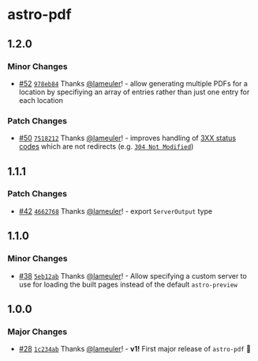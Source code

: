 # astro-pdf

## 1.2.0

### Minor Changes

-   [#52](https://github.com/lameuler/astro-pdf/pull/52) [`978eb84`](https://github.com/lameuler/astro-pdf/commit/978eb843528ed542586d796a16bfca81cd1eae0b) Thanks [@lameuler](https://github.com/lameuler)! - allow generating multiple PDFs for a location by specifiying an array of entries rather than just one entry for each location

### Patch Changes

-   [#50](https://github.com/lameuler/astro-pdf/pull/50) [`7518212`](https://github.com/lameuler/astro-pdf/commit/75182123e1f455a506f2fcaa31b3efa056e7436f) Thanks [@lameuler](https://github.com/lameuler)! - improves handling of [3XX status codes](https://developer.mozilla.org/en-US/docs/Web/HTTP/Status#redirection_messages) which are not redirects (e.g. [`304 Not Modified`](https://developer.mozilla.org/en-US/docs/Web/HTTP/Status/304))

## 1.1.1

### Patch Changes

-   [#42](https://github.com/lameuler/astro-pdf/pull/42) [`4662768`](https://github.com/lameuler/astro-pdf/commit/46627689f203d57cb3fecaba3468e5f55279f3b8) Thanks [@lameuler](https://github.com/lameuler)! - export `ServerOutput` type

## 1.1.0

### Minor Changes

-   [#38](https://github.com/lameuler/astro-pdf/pull/38) [`5eb12ab`](https://github.com/lameuler/astro-pdf/commit/5eb12ab1034892900dc86a7bc74c8f33ca77ee7b) Thanks [@lameuler](https://github.com/lameuler)! - Allow specifying a custom server to use for loading the built pages instead of the default `astro-preview`

## 1.0.0

### Major Changes

-   [#28](https://github.com/lameuler/astro-pdf/pull/28) [`1c234ab`](https://github.com/lameuler/astro-pdf/commit/1c234abfd8882a32704937b93b60a69ab9141583) Thanks [@lameuler](https://github.com/lameuler)! - **v1!** First major release of `astro-pdf` 🎉
